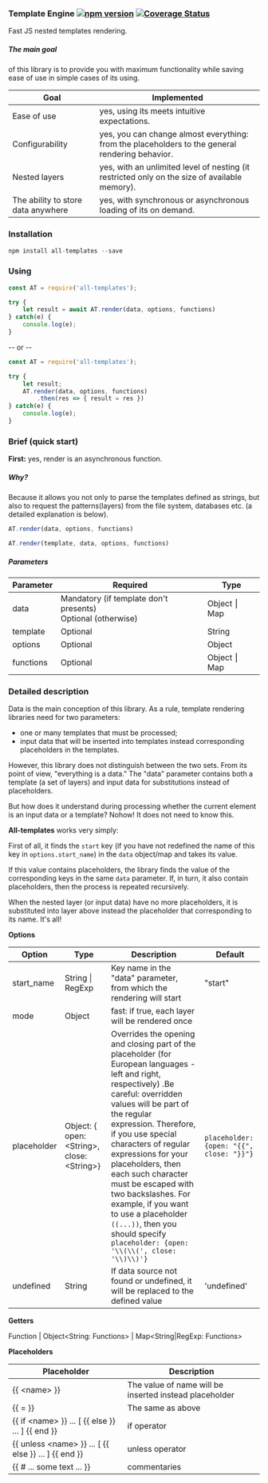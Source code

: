 ### Template Engine [![npm version](https://badge.fury.io/js/all-templates.svg)](https://badge.fury.io/js/all-templates)  [![Coverage Status](https://coveralls.io/repos/bitbucket/apaschenko/all-templates/badge.svg)](https://coveralls.io/bitbucket/apaschenko/all-templates)

Fast JS nested templates rendering.

##### The main goal 
of this library is to provide you with maximum functionality while saving ease of use in simple cases of its using.

Goal | Implemented
 --- | ---
Ease of use | yes, using its meets intuitive expectations.
Configurability | yes, you can change almost everything: from the placeholders to the general rendering behavior.
Nested layers | yes, with an unlimited level of nesting (it restricted only on the size of available memory).
The ability to store data anywhere | yes, with synchronous or asynchronous loading of its on demand.

### Installation
```javascript
npm install all-templates --save
```

### Using

```javascript
const AT = require('all-templates');

try {
    let result = await AT.render(data, options, functions)
} catch(e) {
    console.log(e);
} 
```

-- or --

```javascript
const AT = require('all-templates');

try {
    let result;
    AT.render(data, options, functions)
        .then(res => { result = res })
} catch(e) {
    console.log(e);
} 
```


### Brief (quick start)

**First:** yes, render is an asynchronous function. 
##### Why? 
Because it allows you not only to parse the templates defined as strings, but also to request the patterns(layers) from the file system, databases etc. (a detailed explanation is below).

```javascript
AT.render(data, options, functions)

AT.render(template, data, options, functions)
```

##### Parameters

 Parameter | Required | Type 
 --- | --- | ---
data | Mandatory (if template don't presents) <br/> Optional (otherwise) | Object ⎮ Map
template | Optional | String
options | Optional | Object
functions | Optional | Object ⎮ Map
 
### Detailed description
 
 Data is the main conception of this library.
 As a rule, template rendering libraries need for two parameters: 
 - one or many templates that must be processed; 
 - input data that will be inserted into templates instead corresponding placeholders in the templates.

However, this library does not distinguish between the two sets. From its point of view, "everything is a data."
The "data" parameter contains both a template (a set of layers) and input data for substitutions instead of 
placeholders.

But how does it understand during processing whether the current element is an input data or a template?
Nohow! It does not need to know this.

**All-templates** works very simply:

First of all, it finds the `start` key (if you have not redefined the name of this key in 
`options.start_name`) in the `data` object/map and takes its value.

If this value contains placeholders, the library finds the value of the corresponding keys in the same `data` 
parameter. If, in turn, it also contain placeholders, then the process is repeated recursively.

When the nested layer (or input data) have no more placeholders, it is substituted into layer above instead the 
placeholder that corresponding to its name. It's all!

**Options**

Option | Type | Description | Default
 ---   | --- | --- | ---
start_name | String &#124; RegExp | Key name in the "data" parameter, from which the rendering will start | "start"
mode | Object | fast: if true, each layer will be rendered once
placeholder | Object: { open: &#60;String&#62;, close: &#60;String&#62;} | Overrides the opening and closing part of the placeholder (for European languages - left and right, respectively) .Be careful: overridden values ​​will be part of the regular expression. Therefore, if you use special characters of regular expressions for your placeholders, then each such character must be escaped with two backslashes. For example, if you want to use a placeholder `((...))`, then you should specify `placeholder: {open: '\\(\\(', close: '\\)\\)'}` | `placeholder: {open: "{{", close: "}}"}`
undefined | String | If data source not found or undefined, it will be replaced to the defined value| 'undefined' 
**Getters**

Function | Object<String: Functions> | Map<String|RegExp: Functions>

**Placeholders**

Placeholder | Description
 --- | ---
 {{ &#x3c;name&#x3e; }} | The value of name will be inserted instead placeholder
 {{ = <name> }} | The same as above
 {{ if &#x3c;name&#x3e; }} ... [ {{ else }} ... ] {{ end }} | if operator
 {{ unless &#x3c;name&#x3e; }} ... [ {{ else }} ... ] {{ end }} | unless operator
 {{ # ... some text ... }} | commentaries